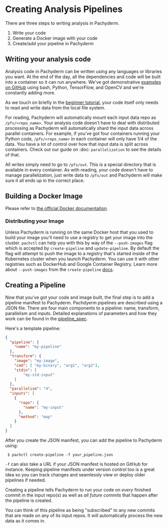 # Creating Analysis Pipelines
There are three steps to writing analysis in Pachyderm. 

1. Write your code
2. Generate a Docker image with your code
3. Create/add your pipeline in Pachyderm


## Writing your analysis code

Analysis code in Pachyderm can be written using any languages or libraries you want. At the end of the day, all the dependencies and code will be built into a container so it can run anywhere. We've got demonstrative [examples on GitHub](https://github.com/pachyderm/pachyderm/tree/master/examples) using bash, Python, TensorFlow, and OpenCV and we're constantly adding more.

As we touch on briefly in the [beginner tutorial](../getting_started/beginner_tutorial), your code itself only needs to read and write data from the local file system. 

For reading, Pachyderm will automatically mount each input data repo as `/pfs/<repo_name>`. Your analysis code doesn't have to deal with distributed processing as Pachyderm will automatically shard the input data across parallel containers. For example, if you've got four containers running your Python code, `/pfs/<repo_name>` in each container will only have 1/4 of the data. You have a lot of control over how that input data is split across containers. Check out our guide on :doc: `parallelization` to see the details of that.

All writes simply need to go to `/pfs/out`. This is a special directory that is available in every container. As with reading, your code doesn't have to manage parallelization, just write data to `/pfs/out` and Pachyderm will make sure it all ends up in the correct place. 

## Building a Docker Image

Please refer to [the official Docker documentation](https://docs.docker.com/engine/tutorials/dockerimages/#/building-an-image-from-a-dockerfile).

### Distributing your Image
Unless Pachyderm is running on the same Docker host that you used to build your
image you'll need to use a registry to get your image into the cluster.
`pachctl` can help you with this by way of the `--push-images` flag which is
accepted by `create-pipeline` and `update-pipeline`. By default the flag will
attempt to push the image to a registry that's started inside of the Kubernetes
cluster when you launch Pachyderm. You can use it with other registries such as
DockerHub and Google Container Registry. Learn more about `--push-images` from
the `create-pipeline` [docs](./pachctl/pachctl_create-pipeline.html).

## Creating a Pipeline

Now that you've got your code and image built, the final step is to add a pipeline manifest to Pachyderm. Pachdyerm pipelines are described using a JSON file. There are four main components to a pipeline: name, transform, parallelism and inputs. Detailed explanations of parameters and how they work can be found in the [pipeline_spec](./pipeline_spec.html). 

Here's a template pipeline:
```json
{
  "pipeline": {
    "name": "my-pipeline"
  },
  "transform": {
    "image": "my-image",
    "cmd": [ "my-binary", "arg1", "arg2"],
    "stdin": [
        "my-std-input"
    ]
  },
  "parallelism": "4",
  "inputs": [
    {
      "repo": {
        "name": "my-input"
      },
      "method": "map"
    }
  ]
}
```

After you create the JSON manifest, you can add the pipeline to Pachyderm using:

```
 $ pachctl create-pipeline -f your_pipeline.json
```
`-f` can also take a URL if your JSON manifest is hosted on GitHub for instance. Keeping pipeline manifests under version control too is a great idea so you can track changes and seamlessly view or deploy older pipelines if needed.

Creating a pipeline tells Pachyderm to run your code on *every* finished
commit in the input repo(s) as well as *all future commits* that happen after the pipeline is created. 

You can think of this pipeline as being "subscribed" to any new commits that are made on any of its input repos. It will automatically process the new data as it comes in. 



